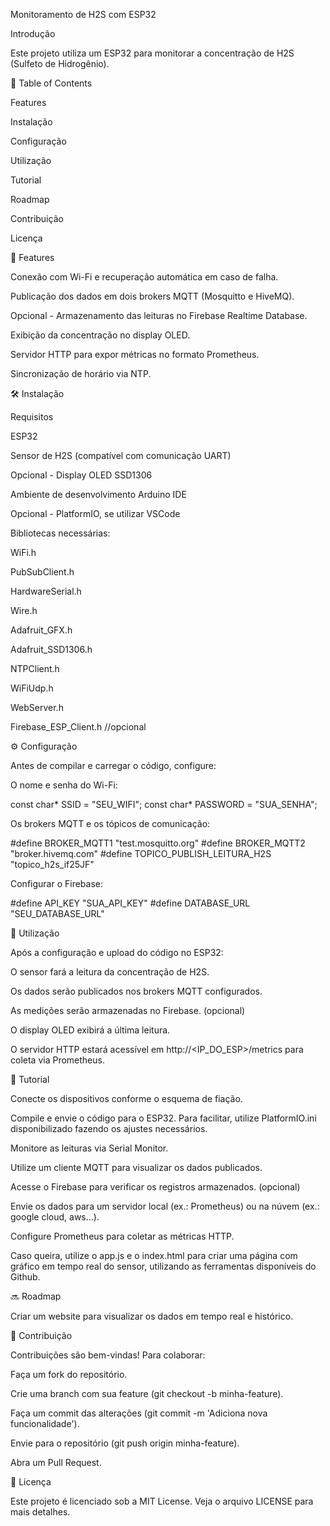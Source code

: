 Monitoramento de H2S com ESP32

Introdução

Este projeto utiliza um ESP32 para monitorar a concentração de H2S (Sulfeto de Hidrogênio).

📑 Table of Contents

Features

Instalação

Configuração

Utilização

Tutorial

Roadmap

Contribuição

Licença

🚀 Features

Conexão com Wi-Fi e recuperação automática em caso de falha.

Publicação dos dados em dois brokers MQTT (Mosquitto e HiveMQ).

Opcional - Armazenamento das leituras no Firebase Realtime Database.

Exibição da concentração no display OLED.

Servidor HTTP para expor métricas no formato Prometheus.

Sincronização de horário via NTP.

🛠 Instalação

Requisitos

ESP32

Sensor de H2S (compatível com comunicação UART)

Opcional - Display OLED SSD1306

Ambiente de desenvolvimento Arduino IDE

Opcional - PlatformIO, se utilizar VSCode

Bibliotecas necessárias:

WiFi.h

PubSubClient.h

HardwareSerial.h

Wire.h

Adafruit_GFX.h

Adafruit_SSD1306.h

NTPClient.h

WiFiUdp.h

WebServer.h

Firebase_ESP_Client.h //opcional

⚙️ Configuração

Antes de compilar e carregar o código, configure:

O nome e senha do Wi-Fi:

const char* SSID = "SEU_WIFI";
const char* PASSWORD = "SUA_SENHA";

Os brokers MQTT e os tópicos de comunicação:

#define BROKER_MQTT1 "test.mosquitto.org"
#define BROKER_MQTT2 "broker.hivemq.com"
#define TOPICO_PUBLISH_LEITURA_H2S "topico_h2s_if25JF"

Configurar o Firebase:

#define API_KEY "SUA_API_KEY"
#define DATABASE_URL "SEU_DATABASE_URL"

📌 Utilização

Após a configuração e upload do código no ESP32:

O sensor fará a leitura da concentração de H2S.

Os dados serão publicados nos brokers MQTT configurados.

As medições serão armazenadas no Firebase. (opcional)

O display OLED exibirá a última leitura.

O servidor HTTP estará acessível em http://<IP_DO_ESP>/metrics para coleta via Prometheus.

📖 Tutorial

Conecte os dispositivos conforme o esquema de fiação.

Compile e envie o código para o ESP32. Para facilitar, utilize PlatformIO.ini disponibilizado fazendo os ajustes necessários.

Monitore as leituras via Serial Monitor.

Utilize um cliente MQTT para visualizar os dados publicados.

Acesse o Firebase para verificar os registros armazenados. (opcional)

Envie os dados para um servidor local (ex.: Prometheus) ou na núvem (ex.: google cloud, aws...).

Configure Prometheus para coletar as métricas HTTP.

Caso queira, utilize o app.js e o index.html para criar uma página com gráfico em tempo real do sensor, utilizando as ferramentas disponíveis do Github.

🔜 Roadmap

Criar um website para visualizar os dados em tempo real e histórico.


🤝 Contribuição

Contribuições são bem-vindas! Para colaborar:

Faça um fork do repositório.

Crie uma branch com sua feature (git checkout -b minha-feature).

Faça um commit das alterações (git commit -m 'Adiciona nova funcionalidade').

Envie para o repositório (git push origin minha-feature).

Abra um Pull Request.

📜 Licença

Este projeto é licenciado sob a MIT License. Veja o arquivo LICENSE para mais detalhes.

